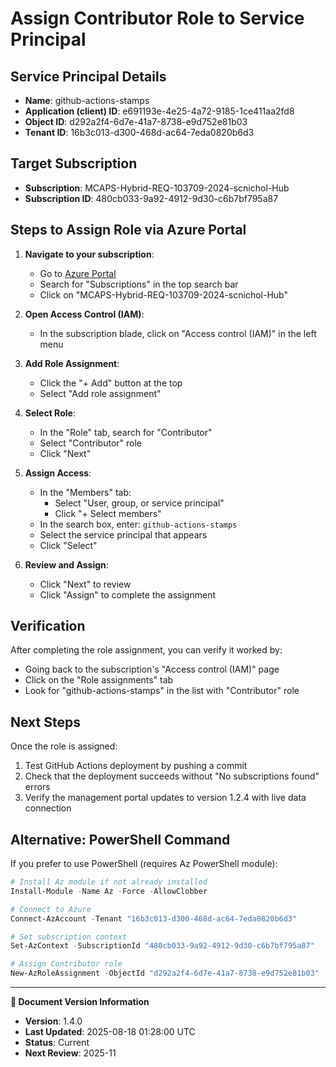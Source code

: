 # Assign Contributor Role to Service Principal

## Service Principal Details

- **Name**: github-actions-stamps
- **Application (client) ID**: e691193e-4e25-4a72-9185-1ce411aa2fd8
- **Object ID**: d292a2f4-6d7e-41a7-8738-e9d752e81b03
- **Tenant ID**: 16b3c013-d300-468d-ac64-7eda0820b6d3

## Target Subscription

- **Subscription**: MCAPS-Hybrid-REQ-103709-2024-scnichol-Hub
- **Subscription ID**: 480cb033-9a92-4912-9d30-c6b7bf795a87

## Steps to Assign Role via Azure Portal

1. **Navigate to your subscription**:
   - Go to [Azure Portal](https://portal.azure.com)
   - Search for "Subscriptions" in the top search bar
   - Click on "MCAPS-Hybrid-REQ-103709-2024-scnichol-Hub"

2. **Open Access Control (IAM)**:
   - In the subscription blade, click on "Access control (IAM)" in the left menu

3. **Add Role Assignment**:
   - Click the "+ Add" button at the top
   - Select "Add role assignment"

4. **Select Role**:
   - In the "Role" tab, search for "Contributor"
   - Select "Contributor" role
   - Click "Next"

5. **Assign Access**:
   - In the "Members" tab:
     - Select "User, group, or service principal"
     - Click "+ Select members"
   - In the search box, enter: `github-actions-stamps`
   - Select the service principal that appears
   - Click "Select"

6. **Review and Assign**:
   - Click "Next" to review
   - Click "Assign" to complete the assignment

## Verification

After completing the role assignment, you can verify it worked by:

- Going back to the subscription's "Access control (IAM)" page
- Click on the "Role assignments" tab
- Look for "github-actions-stamps" in the list with "Contributor" role

## Next Steps

Once the role is assigned:

1. Test GitHub Actions deployment by pushing a commit
2. Check that the deployment succeeds without "No subscriptions found" errors
3. Verify the management portal updates to version 1.2.4 with live data connection

## Alternative: PowerShell Command

If you prefer to use PowerShell (requires Az PowerShell module):

```powershell
# Install Az module if not already installed
Install-Module -Name Az -Force -AllowClobber

# Connect to Azure
Connect-AzAccount -Tenant "16b3c013-d300-468d-ac64-7eda0820b6d3"

# Set subscription context
Set-AzContext -SubscriptionId "480cb033-9a92-4912-9d30-c6b7bf795a87"

# Assign Contributor role
New-AzRoleAssignment -ObjectId "d292a2f4-6d7e-41a7-8738-e9d752e81b03" -RoleDefinitionName "Contributor" -Scope "/subscriptions/480cb033-9a92-4912-9d30-c6b7bf795a87"
```
---

**📝 Document Version Information**
- **Version**: 1.4.0
- **Last Updated**: 2025-08-18 01:28:00 UTC  
- **Status**: Current
- **Next Review**: 2025-11